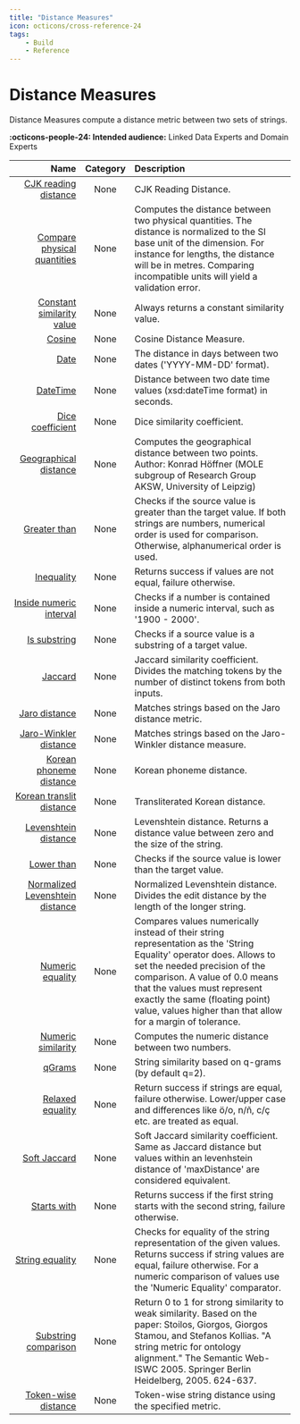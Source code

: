 ```yaml
---
title: "Distance Measures"
icon: octicons/cross-reference-24
tags:
    - Build
    - Reference
---
```

# Distance Measures
<!-- This file was generated - DO NOT CHANGE IT MANUALLY -->

Distance Measures compute a distance metric between two sets of strings.

**:octicons-people-24: Intended audience:** Linked Data Experts and Domain Experts

|                                                    Name |                                                Category                                                 | Description              |
|--------------------------------------------------------:|:-------------------------------------------------------------------------------------------------------:|:-------------------------|
 | [CJK reading distance](cjkReadingDistance.md) | None | CJK Reading Distance. |
 | [Compare physical quantities](PhysicalQuantitiesDistance.md) | None | Computes the distance between two physical quantities. The distance is normalized to the SI base unit of the dimension. For instance for lengths, the distance will be in metres. Comparing incompatible units will yield a validation error. |
 | [Constant similarity value](constantDistance.md) | None | Always returns a constant similarity value. |
 | [Cosine](cosine.md) | None | Cosine Distance Measure. |
 | [Date](date.md) | None | The distance in days between two dates ('YYYY-MM-DD' format). |
 | [DateTime](dateTime.md) | None | Distance between two date time values (xsd:dateTime format) in seconds. |
 | [Dice coefficient](dice.md) | None | Dice similarity coefficient. |
 | [Geographical distance](wgs84.md) | None | Computes the geographical distance between two points. Author: Konrad Höffner (MOLE subgroup of Research Group AKSW, University of Leipzig) |
 | [Greater than](greaterThan.md) | None | Checks if the source value is greater than the target value. If both strings are numbers, numerical order is used for comparison. Otherwise, alphanumerical order is used. |
 | [Inequality](inequality.md) | None | Returns success if values are not equal, failure otherwise. |
 | [Inside numeric interval](insideNumericInterval.md) | None | Checks if a number is contained inside a numeric interval, such as '1900 - 2000'. |
 | [Is substring](isSubstring.md) | None | Checks if a source value is a substring of a target value. |
 | [Jaccard](jaccard.md) | None | Jaccard similarity coefficient. Divides the matching tokens by the number of distinct tokens from both inputs. |
 | [Jaro distance](jaro.md) | None | Matches strings based on the Jaro distance metric. |
 | [Jaro-Winkler distance](jaroWinkler.md) | None | Matches strings based on the Jaro-Winkler distance measure. |
 | [Korean phoneme distance](koreanPhonemeDistance.md) | None | Korean phoneme distance. |
 | [Korean translit distance](koreanTranslitDistance.md) | None | Transliterated Korean distance. |
 | [Levenshtein distance](levenshteinDistance.md) | None | Levenshtein distance. Returns a distance value between zero and the size of the string. |
 | [Lower than](lowerThan.md) | None | Checks if the source value is lower than the target value. |
 | [Normalized Levenshtein distance](levenshtein.md) | None | Normalized Levenshtein distance. Divides the edit distance by the length of the longer string. |
 | [Numeric equality](numericEquality.md) | None | Compares values numerically instead of their string representation as the 'String Equality' operator does. Allows to set the needed precision of the comparison. A value of 0.0 means that the values must represent exactly the same (floating point) value, values higher than that allow for a margin of tolerance. |
 | [Numeric similarity](num.md) | None | Computes the numeric distance between two numbers. |
 | [qGrams](qGrams.md) | None | String similarity based on q-grams (by default q=2). |
 | [Relaxed equality](relaxedEquality.md) | None | Return success if strings are equal, failure otherwise. Lower/upper case and differences like ö/o, n/ñ, c/ç etc. are treated as equal. |
 | [Soft Jaccard](softjaccard.md) | None | Soft Jaccard similarity coefficient. Same as Jaccard distance but values within an levenhstein distance of 'maxDistance' are considered equivalent. |
 | [Starts with](startsWith.md) | None | Returns success if the first string starts with the second string, failure otherwise. |
 | [String equality](equality.md) | None | Checks for equality of the string representation of the given values. Returns success if string values are equal, failure otherwise. For a numeric comparison of values use the 'Numeric Equality' comparator. |
 | [Substring comparison](substringDistance.md) | None | Return 0 to 1 for strong similarity to weak similarity. Based on the paper: Stoilos, Giorgos, Giorgos Stamou, and Stefanos Kollias. "A string metric for ontology alignment." The Semantic Web-ISWC 2005. Springer Berlin Heidelberg, 2005. 624-637. |
 | [Token-wise distance](tokenwiseDistance.md) | None | Token-wise string distance using the specified metric. |
